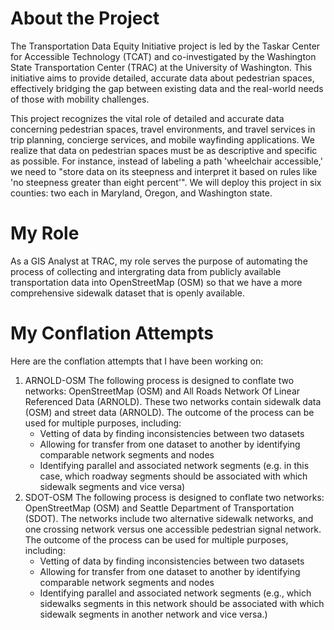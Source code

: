 # About the Project
The Transportation Data Equity Initiative project is led by the Taskar Center for Accessible Technology (TCAT) and co-investigated by the Washington State Transportation Center (TRAC) at the University of Washington. This initiative aims to provide detailed, accurate data about pedestrian spaces, effectively bridging the gap between existing data and the real-world needs of those with mobility challenges.

This project recognizes the vital role of detailed and accurate data concerning pedestrian spaces, travel environments, and travel services in trip planning, concierge services, and mobile wayfinding applications. We realize that data on pedestrian spaces must be as descriptive and specific as possible. For instance, instead of labeling a path 'wheelchair accessible,' we need to "store data on its steepness and interpret it based on rules like 'no steepness greater than eight percent'". We will deploy this project in six counties: two each in Maryland, Oregon, and Washington state.

# My Role
As a GIS Analyst at TRAC, my role serves the purpose of automating the process of collecting and intergrating data from publicly available transportation data into OpenStreetMap (OSM) so that we have a more comprehensive sidewalk dataset that is openly available.

# My Conflation Attempts
Here are the conflation attempts that I have been working on:
1. ARNOLD-OSM
    The following process is designed to conflate two networks: OpenStreetMap (OSM) and All Roads Network Of Linear Referenced Data (ARNOLD). These two networks contain sidewalk data (OSM) and street data (ARNOLD). The outcome of the process can be used for multiple purposes, including: 
    * Vetting of data by finding inconsistencies between two datasets 
    * Allowing for transfer from one dataset to another by identifying comparable network segments and nodes 
    * Identifying parallel and associated network segments (e.g. in this case, which roadway segments should be associated with which sidewalk segments and vice versa)
2. SDOT-OSM
    The following process is designed to conflate two networks: OpenStreetMap (OSM) and Seattle Department of Transportation (SDOT). The networks include two alternative sidewalk networks, and one crossing network versus one accessible pedestrian signal network. The outcome of the process can be used for multiple purposes, including: 
    * Vetting of data by finding inconsistencies between two datasets 
    * Allowing for transfer from one dataset to another by identifying comparable network segments and nodes 
    * Identifying parallel and associated network segments (e.g., which sidewalks segments in this network should be associated with which sidewalk segments in another network and vice versa.)  

